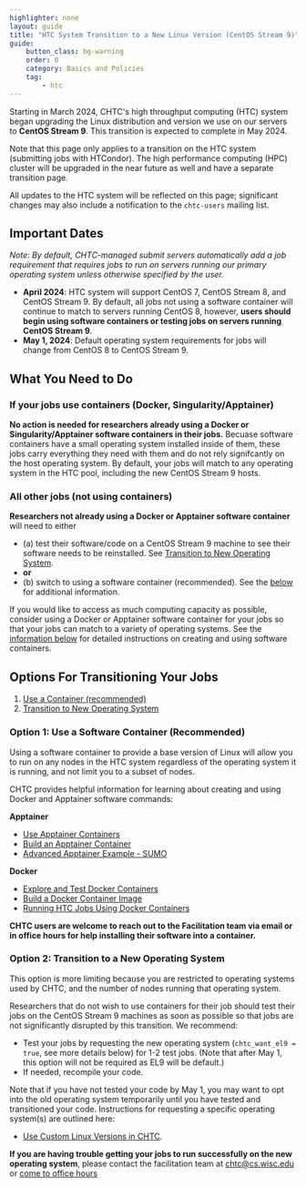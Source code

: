 ```yaml
---
highlighter: none
layout: guide
title: "HTC System Transition to a New Linux Version (CentOS Stream 9)"
guide: 
    button_class: bg-warning
    order: 0
    category: Basics and Policies
	tag:
		- htc
---
```


Starting in March 2024, CHTC's high throughput computing (HTC) system began upgrading
the Linux distribution and version we use on our servers to **CentOS Stream 9**. This transition is expected to complete in May 2024. 

Note that this page only applies to a transition on the HTC system (submitting jobs 
with HTCondor). The high performance computing (HPC) cluster will be upgraded in 
the near future as well and have a separate transition 
page. 

All updates to the HTC system will be reflected on this page; significant changes may 
also include a notification to the `chtc-users` mailing list. 

## Important Dates

*Note: By default, CHTC-managed submit servers automatically add a job 
requirement that requires jobs to run on servers running our primary operating system unless otherwise specified by the user.*

* **April 2024**: HTC system will support CentOS 7, CentOS Stream 8, and CentOS Stream 9. By default, 
all jobs not using a software container will continue to match to servers running CentOS 8, however,
**users should begin using software containers or testing jobs on servers running CentOS Stream 9**. 
* **May 1, 2024**: Default operating system requirements for jobs will change from CentOS 8 to CentOS Stream 9.

## What You Need to Do

### If your jobs use containers (Docker, Singularity/Apptainer)

**No action is needed for researchers already using a Docker or Singularity/Apptainer software containers in their jobs.** Becuase software containers have a small operating system installed inside of them, these jobs carry everything they need with them and do not rely signifcantly on the host operating system. By default, your jobs will match to any operating system in the HTC pool, including the new CentOS Stream 9 hosts. 

### All other jobs (not using containers)

**Researchers not already using a Docker or Apptainer software container** will need to either 

- (a) test their software/code on a CentOS Stream 9 machine to see their software needs to be reinstalled. See [Transition to New Operating System](#option-2-transition-to-new-operations-system).
- **or** 
- (b) switch to using a software container (recommended). See the [below](#option-1-using-a-container-recommended) for additional information. 

If you would like to access as much computing capacity as possible, consider using a Docker or Apptainer software container for your jobs so that your jobs can match to a variety of operating systems. See the [information below](#option-1-using-a-container-recommended) for detailed instructions on creating and using software containers. 

## Options For Transitioning Your Jobs

1. [Use a Container (recommended)](#option-1-using-a-container-recommended)
1. [Transition to  New Operating System](#option-2-transition-to-new-operations-system)

### Option 1: Use a Software Container (Recommended)

Using a software container to provide a base version of Linux will allow you to 
run on any nodes in the HTC system regardless of the operating system it is running, and not limit you to a subset of nodes. 

CHTC provides helpful information for learning about creating and using Docker and Apptainer software commands: 

**Apptainer**
- [Use Apptainer Containers](apptainer-htc.html)
- [Build an Apptainer Container](apptainer-build.html)
- [Advanced Apptainer Example - SUMO](apptainer-htc-advanced-example.html)
  
**Docker**
- [Explore and Test Docker Containers](docker-test.html)
- [Build a Docker Container Image](docker-build.html)
- [Running HTC Jobs Using Docker Containers](docker-jobs.html)

**CHTC users are welcome to reach out to the Facilitation team via email or in office hours for help installing their software into a container.**

### Option 2: Transition to a New Operating System

This option is more limiting because 
you are restricted to operating systems used by CHTC, and the number of nodes 
running that operating system. 

Researchers that do not wish to use containers for their job should test their jobs on the CentOS Stream 9 machines as soon as possible so that jobs are not significantly disrupted by this transition. We recommend: 

* Test your jobs by requesting the new operating system  (`chtc_want_el9 = true`, see
more details below) for 1-2 test jobs. (Note that after May 1, this option will not be required as EL9 will be default.)
* If needed, recompile your code. 

Note that if you have not tested your code by May 1, you may want to opt into the old 
operating system temporarily until you have tested and transitioned your code. Instructions for requesting a specific operating system(s) are outlined here:

* [Use Custom Linux Versions in CHTC](os-transition-htc.html).

**If you are having trouble getting your jobs to run successfully on the new operating system**, 
please contact the facilitation team at chtc@cs.wisc.edu or [come to office hours](/uw-research-computing/get-help.html)